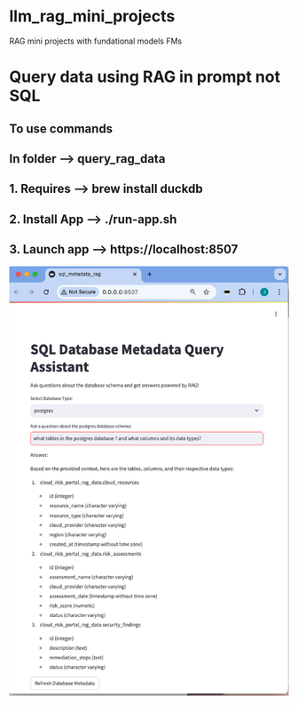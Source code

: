 # llm_rag_mini_projects
RAG mini projects with fundational models FMs

 # Query data using RAG in prompt not SQL

 ## To use commands

 ## In folder --> query_rag_data

 ## 1. Requires --> brew install duckdb 

 ## 2. Install App --> ./run-app.sh

 ## 3. Launch app --> https://localhost:8507

![LLM RAG Query Metadata](query_rag_data/images/LLM_RAG_Query_Metadata_4_0.png)

